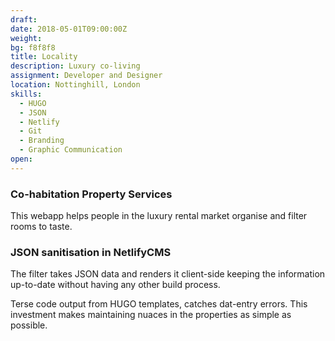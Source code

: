 ```yaml
---
draft: 
date: 2018-05-01T09:00:00Z
weight:
bg: f8f8f8
title: Locality
description: Luxury co-living
assignment: Developer and Designer
location: Nottinghill, London
skills:
  - HUGO
  - JSON 
  - Netlify
  - Git
  - Branding
  - Graphic Communication
open: 
---
```


<!--

resources:
  - src: images/localitysite.svg
  - name: red


https://scripter.co/hugo-leaf-and-branch-bundles/#examples
	- index.md = Leaf Bundle
	- _index.md = Branch Bundle
Listing and resizing the resource images:
	- https://stackoverflow.com/questions/48213883/image-processing-outside-bundles
Nonsense examples:
	- https://gohugo.io/content-management/image-processing/
-->

<!--{{/* <flickity src="3si/images/3si-sales.jpg" title="3Si marketing content" selectCell="flkty.selectCell( value, isWrapped, isInstant )" > */}}-->

### Co-habitation Property Services

This webapp helps people in the luxury rental market organise and filter rooms to taste.

### JSON sanitisation in NetlifyCMS

The filter takes JSON data and renders it client-side keeping the information up-to-date without having any other build process. 

Terse code output from HUGO templates, catches dat-entry errors. This investment makes maintaining nuaces in the properties as simple as possible.

<!--### Preview-->
<!--flickity .select-cell -->

<!--### Visit-->
<!--my link-->

<!--
## The Project in detail

### UX and code

### Branding and Graphic Communication
-->